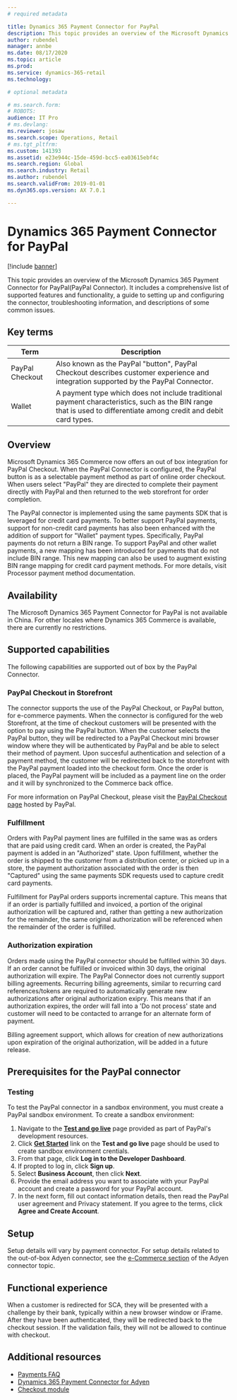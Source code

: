 ```yaml
---
# required metadata

title: Dynamics 365 Payment Connector for PayPal
description: This topic provides an overview of the Microsoft Dynamics 365 Payment Connector for PayPal.
author: rubendel
manager: annbe
ms.date: 08/17/2020
ms.topic: article
ms.prod: 
ms.service: dynamics-365-retail
ms.technology: 

# optional metadata

# ms.search.form: 
# ROBOTS: 
audience: IT Pro
# ms.devlang: 
ms.reviewer: josaw
ms.search.scope: Operations, Retail
# ms.tgt_pltfrm: 
ms.custom: 141393
ms.assetid: e23e944c-15de-459d-bcc5-ea03615ebf4c
ms.search.region: Global
ms.search.industry: Retail
ms.author: rubendel
ms.search.validFrom: 2019-01-01
ms.dyn365.ops.version: AX 7.0.1

---
```


# Dynamics 365 Payment Connector for PayPal

[!include [banner](../includes/banner.md)]

This topic provides an overview of the Microsoft Dynamics 365 Payment Connector for PayPal(PayPal Connector). It includes a comprehensive list of supported features and functionality, a guide to setting up and configuring the connector, troubleshooting information, and descriptions of some common issues.

## Key terms

| Term | Description |
|---|---|
| PayPal Checkout | Also known as the PayPal "button", PayPal Checkout describes customer experience and integration supported by the PayPal Connector. |
| Wallet | A payment type which does not include traditional payment characteristics, such as the BIN range that is used to differentiate among credit and debit card types. |

## Overview

Microsoft Dynamics 365 Commerce now offers an out of box integration for PayPal Checkout. When the PayPal Connector is configured, the PayPal button is as a selectable payment method as part of online order checkout. When users select "PayPal" they are directed to complete their payment directly with PayPal and then returned to the web storefront for order completion.  

The PayPal connector is implemented using the same payments SDK that is leveraged for credit card payments. To better support PayPal payments, support for non-credit card payments has also been enhanced with the addition of support for "Wallet" payment types. Specifically, PayPal payments do not return a BIN range. To support PayPal and other wallet payments, a new mapping has been introduced for payments that do not include BIN range. This new mapping can also be used to augment existing BIN range mapping for credit card payment methods. For more details, visit Processor payment method documentation. 

## Availability

The Microsoft Dynamics 365 Payment Connector for PayPal is not available in China. For other locales where Dynamics 365 Commerce is available, there are currently no restrictions. 

## Supported capabilities

The following capabilities are supported out of box by the PayPal Connector. 

### PayPal Checkout in Storefront 

The connector supports the use of the PayPal Checkout, or PayPal button, for e-commerce payments. When the connector is configured for the web Storefront, at the time of checkout customers will be presented with the option to pay using the PayPal button. When the customer selects the PayPal button, they will be redirected to a PayPal Checkout mini browser window where they will be authenticated by PayPal and be able to select their method of payment. Upon succesful authentication and selection of a payment method, the customer will be redirected back to the storefront with the PayPal payment loaded into the checkout form. Once the order is placed, the PayPal payment will be included as a payment line on the order and it will by synchronized to the Commerce back office.

For more information on PayPal Checkout, please visit the [PayPal Checkout page](https://www.paypal.com/merchantapps/appcenter/acceptpayments/checkout) hosted by PayPal. 

### Fulfillment

Orders with PayPal payment lines are fulfilled in the same was as orders that are paid using credit card. When an order is created, the PayPal payment is added in an "Authorized" state. Upon fulfillment, whether the order is shipped to the customer from a distribution center, or picked up in a store, the payment authorization associated with the order is then "Captured" using the same payments SDK requests used to capture credit card payments. 

Fulfillment for PayPal orders supports incremental capture. This means that if an order is partially fulfilled and invoiced, a portion of the original authorization will be captured and, rather than getting a new authorization for the remainder, the same original authorization will be referenced when the remainder of the order is fulfilled. 

### Authorization expiration

Orders made using the PayPal connector should be fulfilled within 30 days. If an order cannot be fulfilled or invoiced within 30 days, the original authorization will expire. The PayPal Connector does not currently support billing agreements. Recurring billing agreements, similar to recurring card references/tokens are required to automatically generate new authorizations after original authorization exipry. This means that if an authorization expires, the order will fall into a 'Do not process' state and customer will need to be contacted to arrange for an alternate form of payment. 

Billing agreement support, which allows for creation of new authorizations upon expiration of the original authorization, will be added in a future release. 

## Prerequisites for the PayPal connector

### Testing

To test the PayPal connector in a sandbox environment, you must create a PayPal sandbox environment. To create a sandbox environment:
1. Navigate to the [**Test and go live**](https://developer.paypal.com/docs/business/test-and-go-live/) page provided as part of PayPal's development resources. 
2. Click [**Get Started**](https://developer.paypal.com/docs/platforms/get-started/) link on the **Test and go live** page should be used to create sandbox environment crentials. 
3. From that page, click **Log in to the Developer Dashboard**.
4. If propted to log in, click **Sign up**.
5. Select **Business Account**, then click **Next**.
6. Provide the email address you want to associate with your PayPal account and create a password for your PayPal account. 
7. In the next form, fill out contact information details, then read the PayPal user agreement and Privacy statement. If you agree to the terms, click **Agree and Create Account**.  


## Setup

Setup details will vary by payment connector. For setup details related to the out-of-box Adyen connector, see the [e-Commerce section](https://docs.microsoft.com/dynamics365/commerce/dev-itpro/adyen-connector?tabs=8-1-3#e-commerce) of the Adyen connector topic. 

## Functional experience

When a customer is redirected for SCA, they will be presented with a challenge by their bank, typically within a new browser window or iFrame. After they have been authenticated, they will be redirected back to the checkout session. If the validation fails, they will not be allowed to continue with checkout. 

## Additional resources

- [Payments FAQ](https://docs.microsoft.com/dynamics365/unified-operations/retail/dev-itpro/payments-retail)
- [Dynamics 365 Payment Connector for Adyen](https://docs.microsoft.com/dynamics365/commerce/dev-itpro/adyen-connector?tabs=8-1-3)
- [Checkout module](https://docs.microsoft.com/dynamics365/commerce/add-checkout-module)
